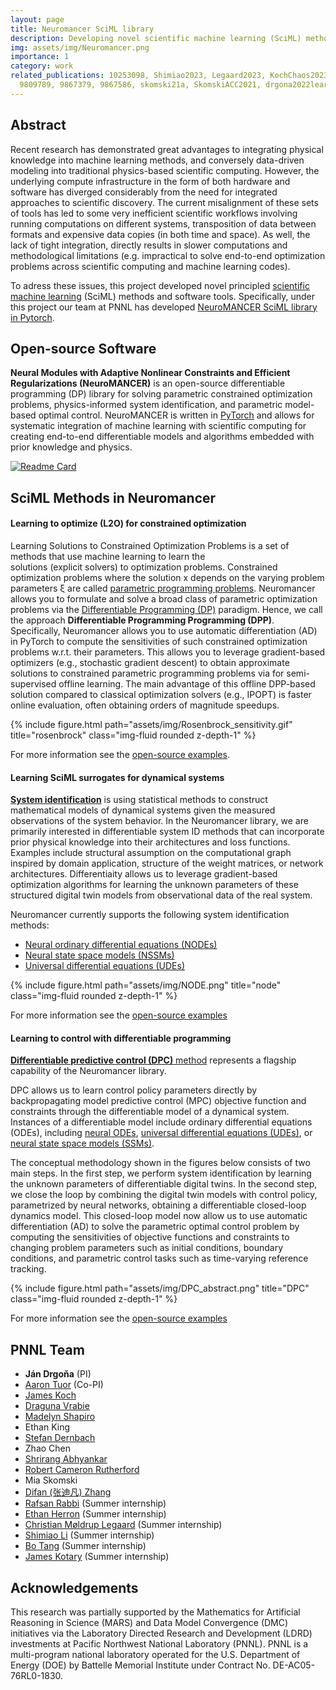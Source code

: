```yaml
---
layout: page
title: Neuromancer SciML library 
description: Developing novel scientific machine learning (SciML) methods and user-friendly software library in Pytorch.
img: assets/img/Neuromancer.png
importance: 1
category: work
related_publications: 10253098, Shimiao2023, Legaard2023, KochChaos2023, li2023homotopy, 
  9809789, 9867379, 9867586, skomski21a, SkomskiACC2021, drgona2022learning, tuor2020constrained
---
```




## Abstract 

Recent research has demonstrated great advantages to integrating physical knowledge into machine learning methods, 
and conversely data-driven modeling into traditional physics-based scientific computing. 
However, the underlying compute infrastructure in the form of both hardware and software has diverged 
considerably from the need for integrated approaches to scientific discovery. 
The current misalignment of these sets of tools has led to some very inefficient scientific workflows 
involving running computations on different systems, transposition of data between formats and expensive 
data copies (in both time and space). As well, the lack of tight integration, directly results in slower 
computations and methodological limitations (e.g. impractical to solve end-to-end optimization problems across 
scientific computing and machine learning codes). 

To adress these issues, this project developed novel
principled [scientific machine learning](https://sites.brown.edu/bergen-lab/research/what-is-sciml/) 
(SciML) methods and software tools. 
Specifically, under this project our team at PNNL 
has developed [NeuroMANCER SciML library in Pytorch](https://github.com/pnnl/neuromancer).

## Open-source Software 

**Neural Modules with Adaptive Nonlinear Constraints and Efficient Regularizations (NeuroMANCER)**
is an open-source differentiable programming (DP) library for solving parametric constrained optimization problems, 
physics-informed system identification, and parametric model-based optimal control.
NeuroMANCER is written in [PyTorch](https://pytorch.org/) and allows for systematic 
integration of machine learning with scientific computing for creating end-to-end 
differentiable models and algorithms embedded with prior knowledge and physics.

[![Readme Card](https://github-readme-stats.vercel.app/api/pin/?username=pnnl&repo=neuromancer)](https://github.com/pnnl/neuromancer)



## SciML Methods in Neuromancer


#### Learning to optimize (L2O) for constrained optimization

Learning Solutions to Constrained Optimization Problems
is a set of methods that use machine learning to learn the  
solutions (explicit solvers) to optimization problems. 
Constrained optimization problems where the solution x depends on the varying problem parameters ξ are
called [parametric programming problems](https://en.wikipedia.org/wiki/Parametric_programming).
Neuromancer allows you to formulate and solve a broad class of parametric optimization problems 
via the [Differentiable Programming (DP)](https://en.wikipedia.org/wiki/Differentiable_programming) paradigm.
Hence, we call the approach **Differentiable Programming Programming (DPP)**.
Specifically, Neuromancer allows you to use 
automatic differentiation (AD) in PyTorch to compute the sensitivities of 
such constrained optimization problems w.r.t. their parameters. 
This allows you to leverage gradient-based optimizers (e.g., stochastic gradient descent)
to obtain approximate solutions to constrained parametric programming problems via for semi-supervised offline learning. 
The main advantage of this offline DPP-based solution compared to classical optimization solvers (e.g., IPOPT) 
is faster online evaluation, often obtaining orders of magnitude speedups.


<div class="row">
    <div class="col-sm mt-3 mt-md-0">
        {% include figure.html path="assets/img/Rosenbrock_sensitivity.gif" title="rosenbrock" class="img-fluid rounded z-depth-1" %}
    </div>
</div>



For more information see the [open-source examples](https://github.com/pnnl/neuromancer/tree/master/examples/parametric_programming).


#### Learning SciML surrogates for dynamical systems

[**System identification**](https://en.wikipedia.org/wiki/System_identification) is using statistical methods 
to construct mathematical models of dynamical systems given the measured observations of the system behavior.
In the Neuromancer library, we are primarily interested in differentiable system 
ID methods that can incorporate prior physical knowledge into their architectures and loss functions. Examples include
structural assumption on the computational graph inspired by domain application, structure of the weight
matrices, or network architectures. Differentiaity allows us to 
leverage gradient-based optimization algorithms for learning the
unknown parameters of these structured digital twin models from observational data of the real system.

Neuromancer currently supports the following system identification methods:
+ [Neural ordinary differential equations (NODEs)](https://arxiv.org/abs/1806.07366)
+ [Neural state space models (NSSMs)](https://arxiv.org/abs/2011.13497)
+ [Universal differential equations (UDEs)](https://arxiv.org/abs/2001.04385)


<div class="row">
    <div class="col-sm mt-3 mt-md-0">
        {% include figure.html path="assets/img/NODE.png" title="node" class="img-fluid rounded z-depth-1" %}
    </div>
</div>

For more information see the [open-source examples](https://github.com/pnnl/neuromancer/tree/master/examples/ODEs)

#### Learning to control with differentiable programming

[**Differentiable predictive control (DPC)** method](https://arxiv.org/abs/2004.11184) represents a 
flagship capability of the Neuromancer library.

DPC allows us to learn control policy parameters directly by
backpropagating model predictive control (MPC) objective function and constraints through the differentiable
 model of a dynamical system. Instances of a differentiable model include ordinary
differential equations (ODEs), including  [neural ODEs](https://arxiv.org/abs/1806.07366), 
[universal differential equations (UDEs)](https://arxiv.org/abs/2001.04385), 
or [neural state space models (SSMs)](https://ieeexplore.ieee.org/abstract/document/9482930).

The conceptual methodology shown in the figures below consists of two main steps.
In the first step, we perform system identification by learning the unknown parameters   of differentiable digital twins.
In the second step, we close the loop by combining the digital twin models with control policy, 
parametrized by neural networks, obtaining a differentiable closed-loop dynamics model.
This closed-loop model now allow us to use automatic differentiation (AD) 
to solve the parametric optimal control problem by computing the sensitivities 
of objective functions and constraints to changing problem parameters such as initial conditions, 
boundary conditions, and parametric control tasks such as time-varying reference tracking.


<div class="row">
    <div class="col-sm mt-3 mt-md-0">
        {% include figure.html path="assets/img/DPC_abstract.png" title="DPC" class="img-fluid rounded z-depth-1" %}
    </div>
</div>


For more information see the [open-source examples](https://github.com/pnnl/neuromancer/tree/master/examples/control)



## PNNL Team
- **Ján Drgoňa** (PI)
- [Aaron Tuor](https://www.linkedin.com/in/aarontuor/) (Co-PI)
- [James Koch](https://www.linkedin.com/in/james-koch-5285a87a/)
- [Draguna Vrabie](https://www.pnnl.gov/people/draguna-vrabie-phd) 
- [Madelyn Shapiro](https://www.linkedin.com/in/m-shapiro/)
- Ethan King
- [Stefan Dernbach](https://www.linkedin.com/in/sdernbach/)
- Zhao Chen
- [Shrirang Abhyankar](https://www.linkedin.com/in/shrirang-abhyankar-59018144/)
- [Robert Cameron Rutherford](https://www.linkedin.com/in/robert-c-rutherford/)
- Mia Skomski
- [Difan (张迪凡) Zhang](https://www.linkedin.com/in/difan-zhang-32a167163/)
- [Rafsan Rabbi](https://www.linkedin.com/in/rafsanrabbi/) (Summer internship)
- [Ethan Herron](https://www.linkedin.com/in/ethan-herron-9218a1171/) (Summer internship)
- [Christian Møldrup Legaard](https://www.linkedin.com/in/christian-moeldrup-legaard/?originalSubdomain=dk) (Summer internship)
- [Shimiao Li](https://www.linkedin.com/in/shimiao-li-305512226/) (Summer internship)
- [Bo Tang](https://www.linkedin.com/in/lucas-bo-tang/) (Summer internship)
- [James Kotary](https://j-kota.github.io/) (Summer internship)





## Acknowledgements
This research was partially supported by the Mathematics for Artificial Reasoning in Science (MARS) 
and Data Model Convergence (DMC) initiatives via 
the Laboratory Directed Research and Development (LDRD) investments at Pacific Northwest National Laboratory (PNNL).
PNNL is a multi-program national laboratory operated for the U.S. Department of Energy (DOE) by 
Battelle Memorial Institute under Contract No. DE-AC05-76RL0-1830.